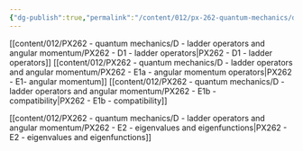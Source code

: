 ```yaml
---
{"dg-publish":true,"permalink":"/content/012/px-262-quantum-mechanics/d-ladder-operators-and-angular-momentum/d-ladder-operators-and-angular-momentum/","created":"2024-11-25T10:50:32.000+00:00","updated":"2024-12-15T14:42:48.956+00:00"}
---
```


[[content/012/PX262 - quantum mechanics/D - ladder operators and angular momentum/PX262 - D1 - ladder operators\|PX262 - D1 - ladder operators]]
[[content/012/PX262 - quantum mechanics/D - ladder operators and angular momentum/PX262 - E1a - angular momentum operators\|PX262 - E1- angular momentum]]
[[content/012/PX262 - quantum mechanics/D - ladder operators and angular momentum/PX262 - E1b - compatibility\|PX262 - E1b - compatibility]]

[[content/012/PX262 - quantum mechanics/D - ladder operators and angular momentum/PX262 - E2 - eigenvalues and eigenfunctions\|PX262 - E2 - eigenvalues and eigenfunctions]]
